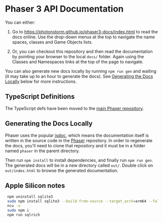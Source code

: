 # Phaser 3 API Documentation

You can either:

1. Go to https://photonstorm.github.io/phaser3-docs/index.html to read the docs online. Use the drop-down menus at the top to navigate the name spaces, classes and Game Objects lists.

2. Or, you can checkout this repository and then read the documentation by pointing your browser to the local `docs/` folder. Again using the Classes and Namespaces links at the top of the page to navigate.

You can also generate new docs locally by running `npm run gen` and waiting (it may take up to an hour to generate the docs). See [Generating the Docs Locally](#generating-the-docs-locally) below for more instructions.

## TypeScript Definitions

The TypeScript defs have been moved to the [main Phaser repository](https://github.com/photonstorm/phaser/tree/master/types).

## Generating the Docs Locally

Phaser uses the popular [jsdoc](http://usejsdoc.org/), which means the documentation itself is written in the source code in the [Phaser](https://github.com/photonstorm/phaser/) repository. In order to regenerate the docs, you'll need to clone that repository and it must be in a folder named `phaser` in the parent directory.

Then run `npm install` to install dependencies, and finally run `npm run gen`. The generated docs will be in a new directory called `out/`. Double click on `out/index.html` to browse the generated documentation.

## Apple Silicon notes

```bash
 npm uninstall sqlite3
 sudo npm install sqlite3 --build-from-source --target_arch=arm64 --fallback-to-build
 ncu -u
 sudo npm i
 npm run sqlrich
 ```
 
